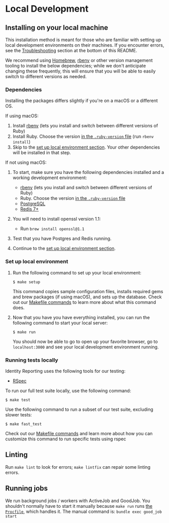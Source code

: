 # Local Development

## Installing on your local machine

This installation method is meant for those who are familiar with setting up local development environments on their machines. If you encounter errors, see the [Troubleshooting](#troubleshooting) section at the bottom of this README.

We recommend using [Homebrew](https://brew.sh/), [rbenv](https://github.com/rbenv/rbenv) or other version management tooling to install the below dependencies; while we don't anticipate changing these frequently, this will ensure that you will be able to easily switch to different versions as needed.

### Dependencies

Installing the packages differs slightly if you're on a macOS or a different OS.

If using macOS:

1. Install [rbenv](https://github.com/rbenv/rbenv) (lets you install and switch between different versions of Ruby)
2. Install Ruby. Choose the version [in the `.ruby-version` file](../.ruby-version) (run `rbenv install`)
3. Skip to the [set up local environment section](#set-up-local-environment). Your other dependencies will be installed in that step.

If not using macOS:

1. To start, make sure you have the following dependencies installed and a working development environment:

    - [rbenv](https://github.com/rbenv/rbenv) (lets you install and switch between different versions of Ruby)
    - Ruby. Choose the version [in the `.ruby-version` file](../.ruby-version)
    - [PostgreSQL](http://www.postgresql.org/download/)
    - [Redis 7+](http://redis.io/)

2. You will need to install openssl version 1.1:

    - Run `brew install openssl@1.1`

3. Test that you have Postgres and Redis running.

4. Continue to the [set up local environment section](#set-up-local-environment).

### Set up local environment

1. Run the following command to set up your local environment:

    ```
    $ make setup
    ```

    This command copies sample configuration files, installs required gems and brew packages (if using macOS), and sets up the database. Check out our [Makefile commands](../Makefile) to learn more about what this command does.

1. Now that you have you have everything installed, you can run the following command to start your local server:

    ```
    $ make run
    ```

    You should now be able to go to open up your favorite browser, go to `localhost:3000` and see your local development environment running.

### Running tests locally

  Identity Reporting uses the following tools for our testing:

  - [RSpec](https://relishapp.com/rspec/rspec-core/docs/command-line)

  To run our full test suite locally, use the following command:

  ```
  $ make test
  ```

  Use the following command to run a subset of our test suite, excluding slower tests:

  ```
  $ make fast_test
  ```

Check out our [Makefile commands](../Makefile) and learn more about how you can customize this command to run specific tests using rspec

## Linting

Run `make lint` to look for errors; `make lintfix` can repair some linting errors.


## Running jobs

We run background jobs / workers with ActiveJob and GoodJob. You shouldn't normally have to start it manually because `make run` runs [the `Procfile`](../Procfile), which handles it. The manual command is: `bundle exec good_job start`
